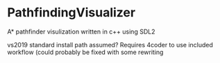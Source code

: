 # PathfindingVisualizer
A* pathfinder visulization written in c++ using SDL2


vs2019 standard install path assumed?
Requires 4coder to use included workflow (could probably be fixed with some rewriting